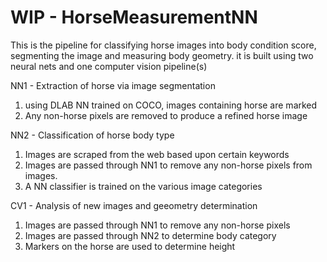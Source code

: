 # WIP - HorseMeasurementNN
This is the pipeline for classifying horse images into body condition score, segmenting the image and measuring body geometry. it is built using two neural nets and one computer vision pipeline(s)

NN1 - Extraction of horse via image segmentation
1) using DLAB NN trained on COCO, images containing horse are marked
2) Any non-horse pixels are removed to produce a refined horse image

NN2 - Classification of horse body type
1) Images are scraped from the web based upon certain keywords
2) Images are passed through NN1 to remove any non-horse pixels from images.
3) A NN classifier is trained on the various image categories

CV1 - Analysis of new images and geeometry determination
1) Images are passed through NN1 to remove any non-horse pixels
2) Images are passed through NN2 to determine body category
3) Markers on the horse are used to determine height
